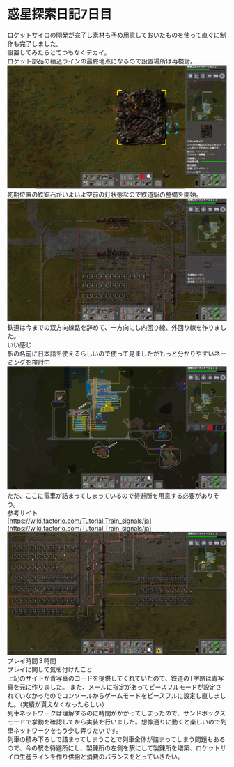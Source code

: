 # 惑星探索日記7日目
ロケットサイロの開発が完了し素材も予め用意しておいたものを使って直ぐに制作も完了しました。  
設置してみたらとてつもなくデカイ。  
ロケット部品の積込ラインの最終地点になるので設置場所は再検討。  
![ロケットサイロ完成](./../asset/day07/img_01.png)
初期位置の鉄鉱石がいよいよ空前の灯状態なので鉄道駅の整備を開始。
![駅の増設](./../asset/day07/img_02.png)
鉄道は今までの双方向線路を辞めて、一方向にし内回り線、外回り線を作りました。  
いい感じ  
駅の名前に日本語を使えるらしいので使って見ましたがもっと分かりやすいネーミングを検討中  
![列車MAP](./../asset/day07/img_03.png)
ただ、ここに電車が詰まってしまっているので待避所を用意する必要がありそう。  
参考サイト  
[https://wiki.factorio.com/Tutorial:Train_signals/ja](https://wiki.factorio.com/Tutorial:Train_signals/ja)
![列車の詰まり](./../asset/day07/img_04.png)
プレイ時間３時間  
プレイに関して気を付けたこと  
上記のサイトが青写真のコードを提供してくれていたので、鉄道のT字路は青写真を元に作りました。 
また、メールに指定があってピースフルモードが設定されていなかったのでコンソールからゲームモードをピースフルに設定し直しました。（実績が貰えなくなったらしい）  
列車ネットワークは理解するのに時間がかかってしまったので、サンドボックスモードで挙動を確認してから実装を行いました。想像通りに動くと楽しいので列車ネットワークをもう少し弄りたいです。  
列車の積み下ろしで詰まってしまうことで列車全体が詰まってしまう問題もあるので、今の駅を待避所にし、製錬所の左側を駅にして製錬所を増築、ロケットサイロ生産ラインを作り供給と消費のバランスをとっていきたい。  

